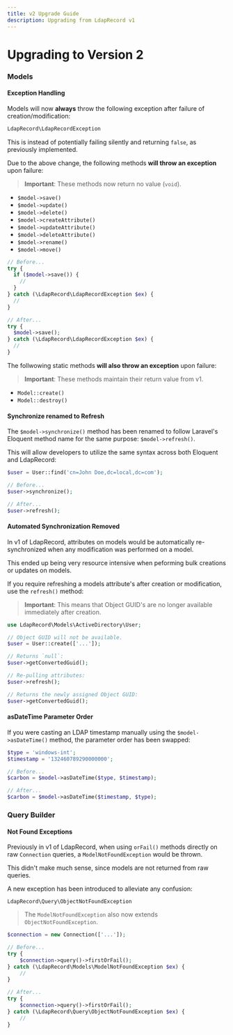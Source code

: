 ```yaml
---
title: v2 Upgrade Guide
description: Upgrading from LdapRecord v1
---
```


# Upgrading to Version 2

### Models

#### Exception Handling

Models will now **always** throw the following exception after failure of creation/modification:

```php
LdapRecord\LdapRecordException
```

This is instead of potentially failing silently and returning `false`, as previously implemented.

Due to the above change, the following methods **will throw an exception** upon failure:

> **Important**: These methods now return no value (`void`).

- `$model->save()`
- `$model->update()`
- `$model->delete()`
- `$model->createAttribute()`
- `$model->updateAttribute()`
- `$model->deleteAttribute()`
- `$model->rename()`
- `$model->move()`

```php
// Before...
try {
  if ($model->save()) {
    //
  }
} catch (\LdapRecord\LdapRecordException $ex) {
  //
}

// After...
try {
  $model->save();
} catch (\LdapRecord\LdapRecordException $ex) {
  //
}
```

The follwowing static methods **will also throw an exception** upon failure:

> **Important**: These methods maintain their return value from v1.

- `Model::create()`
- `Model::destroy()`

#### Synchronize renamed to Refresh

The `$model->synchronize()` method has been renamed to follow Laravel's
Eloquent method name for the same purpose: `$model->refresh()`.

This will allow developers to utilize the same syntax across both Eloquent and LdapRecord:

```php
$user = User::find('cn=John Doe,dc=local,dc=com');

// Before...
$user->synchronize();

// After...
$user->refresh();
```

#### Automated Synchronization Removed

In v1 of LdapRecord, attributes on models would be automatically re-synchronized when any modification was performed on a model.

This ended up being very resource intensive when peforming bulk creations or updates on models.

If you require refreshing a models attribute's after creation or modification, use the `refresh()` method:

> **Important**: This means that Object GUID's are no longer available immediately after creation.

```php
use LdapRecord\Models\ActiveDirectory\User;

// Object GUID will not be available.
$user = User::create(['...']);

// Returns `null`:
$user->getConvertedGuid();

// Re-pulling attributes:
$user->refresh();

// Returns the newly assigned Object GUID:
$user->getConvertedGuid();
```

#### asDateTime Parameter Order

If you were casting an LDAP timestamp manually using the `$model->asDateTime()` method, the parameter order has been swapped:

```php
$type = 'windows-int';
$timestamp = '132460789290000000';

// Before...
$carbon = $model->asDateTime($type, $timestamp);

// After...
$carbon = $model->asDateTime($timestamp, $type);
```

### Query Builder

#### Not Found Exceptions

Previously in v1 of LdapRecord, when using `orFail()` methods directly on
raw `Connection` queries, a `ModelNotFoundException` would be thrown.

This didn't make much sense, since models are not returned from raw queries.

A new exception has been introduced to alleviate any confusion:

```
LdapRecord\Query\ObjectNotFoundException
```

> The `ModelNotFoundException` also now extends `ObjectNotFoundException`.

```php
$connection = new Connection(['...']);

// Before...
try {
    $connection->query()->firstOrFail();
} catch (\LdapRecord\Models\ModelNotFoundException $ex) {
    //
}

// After...
try {
    $connection->query()->firstOrFail();
} catch (\LdapRecord\Query\ObjectNotFoundException $ex) {
    //
}
```
